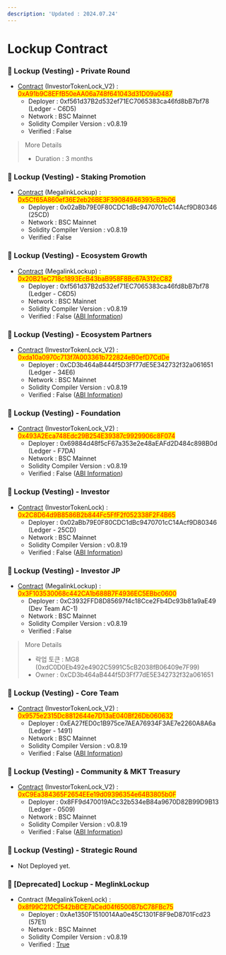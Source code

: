 ```yaml
---
description: 'Updated : 2024.07.24'
---
```


# Lockup Contract

### 📌 Lockup (Vesting) - Private Round

* [Contract](https://bscscan.com/address/0xA91b9C8EFfB50eAA06a748f641043d31D09a0487) (InvestorTokenLock\_V2) : <mark style="color:red;">0xA91b9C8EFfB50eAA06a748f641043d31D09a0487</mark>
  * Deployer : 0xf561d37B2d532ef71EC7065383ca46fd8bB7bf78 (Ledger - C6D5)
  * Network : BSC Mainnet
  * Solidity Compiler Version : v0.8.19
  * Verified : False&#x20;

> More Details
>
> * Duration : 3 months



### 📌 Lockup (Vesting) - Staking Promotion

* [Contract](https://bscscan.com/address/0x5Cf65A860ef36E2eb26BE3F39084946393cB2b06) (MegalinkLockup) : <mark style="color:red;">0x5Cf65A860ef36E2eb26BE3F39084946393cB2b06</mark>
  * Deployer : 0x02aBb79E0F80CDC1dBc9470701cC14Acf9D80346 (25CD)
  * Network : BSC Mainnet
  * Solidity Compiler Version : v0.8.19
  * Verified : False&#x20;



### 📌 Lockup (Vesting) - Ecosystem Growth

* [Contract](https://bscscan.com/address/0x20B21eC718c1893EcB43baB958F8Bc67A312cC82) (MegalinkLockup) : <mark style="color:red;">0x20B21eC718c1893EcB43baB958F8Bc67A312cC82</mark>
  * Deployer : 0xf561d37B2d532ef71EC7065383ca46fd8bB7bf78 (Ledger - C6D5)
  * Network : BSC Mainnet
  * Solidity Compiler Version : v0.8.19
  * Verified : False ([ABI Information](https://mantisco.atlassian.net/wiki/spaces/BLOCKCHAIN/pages/428376865/CV+Contract+ABI))



### 📌 Lockup (Vesting) - Ecosystem Partners

* [Contract](https://bscscan.com/address/0xda10a0970c713f7A003361b722824eB0efD7CdDe) (InvestorTokenLock\_V2) : <mark style="color:red;">0xda10a0970c713f7A003361b722824eB0efD7CdDe</mark>
  * Deployer : 0xCD3b464aB444f5D3Ff77dE5E342732f32a061651 (Ledger - 34E6)
  * Network : BSC Mainnet
  * Solidity Compiler Version : v0.8.19
  * Verified : False ([ABI Information](https://mantisco.atlassian.net/wiki/spaces/BLOCKCHAIN/pages/428376865/CV+Contract+ABI))



### 📌 Lockup (Vesting) - Foundation

* [Contract](https://bscscan.com/address/0x493A2Eca748Edc29B254E39387c9929906c8F074) (InvestorTokenLock\_V2) : <mark style="color:red;">0x493A2Eca748Edc29B254E39387c9929906c8F074</mark>
  * Deployer : 0x69884d48f5cF67a353e2e48aEAFd2D484c898B0d (Ledger - F7DA)
  * Network : BSC Mainnet
  * Solidity Compiler Version : v0.8.19
  * Verified : False ([ABI Information](https://mantisco.atlassian.net/wiki/spaces/BLOCKCHAIN/pages/428376865/CV+Contract+ABI))



### 📌 Lockup (Vesting) - Investor

* [Contract](https://bscscan.com/address/0x2C8D64d9B8586B2b844Fc5FfF2f052338F2F4B65) (InvestorTokenLock) : <mark style="color:red;">0x2C8D64d9B8586B2b844Fc5FfF2f052338F2F4B65</mark>
  * Deployer : 0x02aBb79E0F80CDC1dBc9470701cC14Acf9D80346 (Ledger - 25CD)
  * Network : BSC Mainnet
  * Solidity Compiler Version : v0.8.19
  * Verified : False ([ABI Information](https://mantisco.atlassian.net/wiki/spaces/BLOCKCHAIN/pages/428376865/CV+Contract+ABI))



### 📌 Lockup (Vesting) - Investor JP

* [Contract](https://bscscan.com/address/0x3F103530068c442CA1b688B7F4936EC5EBbc0600) (MegalinkLockup) : <mark style="color:red;">0x3F103530068c442CA1b688B7F4936EC5EBbc0600</mark>
  * Deployer : 0xC3932FFD8D85697f4c18Cce2Fb4Dc93b81a9aE49 (Dev Team AC-1)
  * Network : BSC Mainnet
  * Solidity Compiler Version : v0.8.19
  * Verified : False&#x20;

> More Details
>
> * 락업 토큰  : MG8 (0xdC0D0Eb492e4902C5991C5cB2038fB06409e7F99)
> * Owner : 0xCD3b464aB444f5D3Ff77dE5E342732f32a061651



### 📌 Lockup (Vesting) - Core Team

* [Contract](https://bscscan.com/address/0x9575e2315Dc8812644e7D13aE040Bf26Db060632) (InvestorTokenLock\_V2) : <mark style="color:red;">0x9575e2315Dc8812644e7D13aE040Bf26Db060632</mark>
  * Deployer : 0xEA27fED0c1B975ce7AEA76934F3AE7e2260A8A6a (Ledger - 1491)
  * Network : BSC Mainnet
  * Solidity Compiler Version : v0.8.19
  * Verified : False ([ABI Information](https://mantisco.atlassian.net/wiki/spaces/BLOCKCHAIN/pages/428376865/CV+Contract+ABI))



### 📌 Lockup (Vesting) - Community & MKT Treasury

* [Contract](https://bscscan.com/address/0xC9Ea384365F2654EEe19d09396354e64B3805b0F) (InvestorTokenLock\_V2) : <mark style="color:red;">0xC9Ea384365F2654EEe19d09396354e64B3805b0F</mark>
  * Deployer : 0x8FF9d470019ACc32b534eB84a9670D82B99D9B13 (Ledger - 0509)
  * Network : BSC Mainnet
  * Solidity Compiler Version : v0.8.19
  * Verified : False ([ABI Information](https://mantisco.atlassian.net/wiki/spaces/BLOCKCHAIN/pages/428376865/CV+Contract+ABI))



### 📌 Lockup (Vesting) - Strategic Round

* Not Deployed yet.



### 📌 \[Deprecated] Lockup - MeglinkLockup

* Contract (MegalinkTokenLock) : <mark style="color:red;">0x8f99C212Cf542bBCE7aCed04f6500B7bC78FBc75</mark>
  * Deployer : 0xAe1350F1510014Aa0e45C1301F8F9eD8701Fcd23 (57E1)
  * Network : BSC Mainnet
  * Solidity Compiler Version : v0.8.19
  * Verified : [True](https://bscscan.com/address/0x8f99C212Cf542bBCE7aCed04f6500B7bC78FBc75#code)



